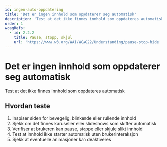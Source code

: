 ```yaml
---
id: ingen-auto-oppdatering
title: 'Det er ingen innhold som oppdaterer seg automatisk'
description: 'Test at det ikke finnes innhold som oppdateres automatisk'
order: 1
wcagRefs:
  - id: 2.2.2
    title: Pause, stopp, skjul
    url: 'https://www.w3.org/WAI/WCAG22/Understanding/pause-stop-hide'
---
```


# Det er ingen innhold som oppdaterer seg automatisk

Test at det ikke finnes innhold som oppdateres automatisk

## Hvordan teste

1. Inspiser siden for bevegelig, blinkende eller rullende innhold
2. Sjekk om det finnes karuseller eller slideshows som skifter automatisk
3. Verifiser at brukeren kan pause, stoppe eller skjule slikt innhold
4. Test at innhold ikke starter automatisk uten brukerinteraksjon
5. Sjekk at eventuelle animasjoner kan deaktiveres


